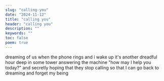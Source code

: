 ```yaml
---
slug: "calling-you"
date: "2024-11-12"
title: "calling you"
header: "calling you"
description: ""
keywords: ""
toc: false
poem: true
---
```


dreaming of us
when the phone rings
and i wake up
it's another dreadful hour
deep in some tower
answering the machine
"how may I help you today?"
and secretly hoping
that they stop calling
so that I can go back to dreaming
and forget my being
